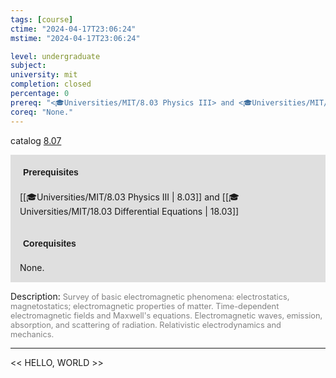 ```yaml
---
tags: [course]
ctime: "2024-04-17T23:06:24"
mstime: "2024-04-17T23:06:24"

level: undergraduate
subject: 
university: mit
completion: closed
percentage: 0
prereq: "<🎓Universities/MIT/8.03 Physics III> and <🎓Universities/MIT/18.03 Differential Equations>"
coreq: "None."
---
```


catalog [8.07](http://student.mit.edu/catalog/m8a.html#8.07)

<span style="display: block; padding: 15px; background-color: rgb(100, 100, 100, 0.2);"><font id="m_prereq3693_0" style="display: block; font-family: Arial, sans-serif; font-weight: bold; padding: 5px">Prerequisites</font><br><span id="prereq3693_0">[[🎓Universities/MIT/8.03 Physics III | 8.03]] and [[🎓Universities/MIT/18.03 Differential Equations | 18.03]]</span></span>
<span style="display: block; padding: 15px; background-color: rgb(100, 100, 100, 0.2);"><font id="m_coreq3693_0" style="display: block; font-family: Arial, sans-serif; font-weight: bold; padding: 5px">Corequisites</font><br><span id="coreq3693_0">None.</span></span>

<font style="">Description:</font>
<font style="color: grey; font-size: 0.8rem;">Survey of basic electromagnetic phenomena: electrostatics, magnetostatics; electromagnetic properties of matter. Time-dependent electromagnetic fields and Maxwell's equations. Electromagnetic waves, emission, absorption, and scattering of radiation. Relativistic electrodynamics and mechanics.</font>



---

<< HELLO, WORLD >>
